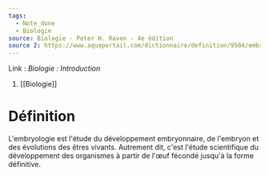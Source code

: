 ```yaml
---
tags:
  - Note_done
  - Biologie
source: Biologie - Peter H. Raven - 4e édition
source 2: https://www.aquaportail.com/dictionnaire/definition/9504/embryologie
---
```


Link :
_Biologie : Introduction_
1. [[Biologie]]

# Définition
L'embryologie est l'étude du développement embryonnaire, de l'embryon et des évolutions des êtres vivants. Autrement dit, c'est l'étude scientifique du développement des organismes à partir de l'œuf fécondé jusqu'à la forme définitive.